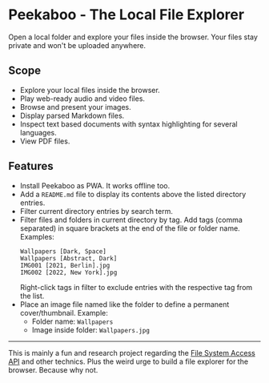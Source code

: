 # Peekaboo - The Local File Explorer

Open a local folder and explore your files inside the browser. Your files stay private and won't be uploaded anywhere.

## Scope

- Explore your local files inside the browser.
- Play web-ready audio and video files.
- Browse and present your images.
- Display parsed Markdown files.
- Inspect text based documents with syntax highlighting for several languages.
- View PDF files.

## Features

- Install Peekaboo as PWA. It works offline too.
- Add a `README.md` file to display its contents above the listed directory entries.
- Filter current directory entries by search term.
- Filter files and folders in current directory by tag. Add tags (comma separated) in square brackets at the end of the file or folder name. Examples:
  ```
  Wallpapers [Dark, Space]
  Wallpapers [Abstract, Dark]
  IMG001 [2021, Berlin].jpg
  IMG002 [2022, New York].jpg
  ```
  Right-click tags in filter to exclude entries with the respective tag from the list.
- Place an image file named like the folder to define a permanent cover/thumbnail. Example:
  - Folder name: `Wallpapers`
  - Image inside folder: `Wallpapers.jpg`

---

This is mainly a fun and research project regarding the [File System Access API](https://developer.mozilla.org/en-US/docs/Web/API/File_System_Access_API) and other technics. Plus the weird urge to build a file explorer for the browser. Because why not.
